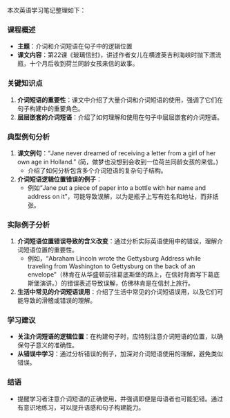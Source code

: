 本次英语学习笔记整理如下：

### 课程概述
- **主题**：介词和介词短语在句子中的逻辑位置
- **课文内容**：第22课《玻璃信封》，讲述作者女儿在横渡英吉利海峡时抛下漂流瓶，十个月后收到荷兰同龄女孩来信的故事。

### 关键知识点
1. **介词短语的重要性**：课文中介绍了大量介词和介词短语的使用，强调了它们在句子构建中的重要角色。
2. **层层嵌套的介词短语**：介绍了如何理解和使用在句子中层层嵌套的介词短语。

### 典型例句分析
1. **课文例句**：“Jane never dreamed of receiving a letter from a girl of her own age in Holland.” (简，做梦也没想到会收到一位荷兰同龄女孩的来信。)
   - 介绍了如何分析包含多个介词短语的复杂句子结构。
2. **介词短语逻辑位置错误的例子**：
   - 例如“Jane put a piece of paper into a bottle with her name and address on it”，可能导致误解，以为是瓶子上写有姓名和地址，而非纸张。

### 实际例子分析
1. **介词短语位置错误导致的含义改变**：通过分析实际英语使用中的错误，理解介词短语位置的重要性。
   - 例如，“Abraham Lincoln wrote the Gettysburg Address while traveling from Washington to Gettysburg on the back of an envelope”（林肯在从华盛顿前往葛底斯堡的路上，在信封背面写下葛底斯堡演讲。）的错误表述导致误解，仿佛林肯是在信封上旅行。
2. **生活中常见的介词短语误用**：介绍了生活中常见的介词短语误用，以及它们可能导致的滑稽或错误的理解。

### 学习建议
- **关注介词短语的逻辑位置**：在构建句子时，应特别注意介词短语的位置，以确保句子意义的准确性。
- **从错误中学习**：通过分析错误的例子，加深对介词短语使用的理解，避免类似错误。

### 结语
- 提醒学习者注意介词短语的正确使用，并强调即便是母语者也可能犯错。通过有意识地练习，可以提升语感和句子构建能力。